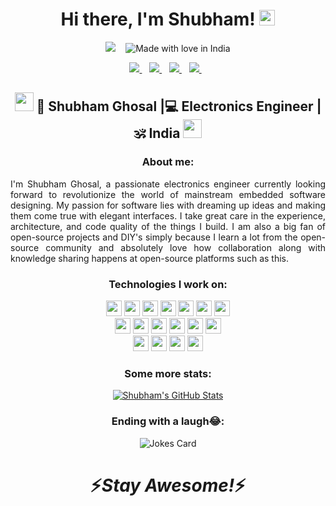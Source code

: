 <div align="center">
   <h1>Hi there, I'm Shubham! <img src="https://media.giphy.com/media/hvRJCLFzcasrR4ia7z/giphy.gif" width="25px"> </h1>
</div>

<div align="center">

![](https://komarev.com/ghpvc/?username=your-github-shubhamghosal&color=blue) &nbsp;&nbsp; ![Made with love in India](https://madewithlove.now.sh/in?heart=true&colorB=%233a38dc)
   
</div>

<p align='center'>
  <a href="https://www.linkedin.com/in/shubham-ghosal/">
    <img src="https://img.shields.io/badge/linkedin-%230077B5.svg?&style=for-the-badge&logo=linkedin&logoColor=white" />
  </a>&nbsp;&nbsp;
  <a href="https://www.instagram.com/electronically_energized/">
    <img src="https://img.shields.io/badge/Instagram-E4405F?style=for-the-badge&logo=instagram&logoColor=white" />        
  </a>&nbsp;&nbsp;
     <a href="https://twitter.com/ShubhamGhoshal">
    <img src="https://img.shields.io/badge/Twitter-1DA1F2?style=for-the-badge&logo=twitter&logoColor=white" />        
  </a>&nbsp;&nbsp;
        <a href="https://www.hackerrank.com/shubhamghosal">
    <img src="https://img.shields.io/badge/-Hackerrank-2EC866?style=for-the-badge&logo=HackerRank&logoColor=white" />        
  </a>&nbsp;&nbsp;
</p>

<div align="center">
<h2><img src="https://media.giphy.com/media/WUlplcMpOCEmTGBtBW/giphy.gif" width="30"> 👤 Shubham Ghosal |💻 Electronics Engineer |🕉 India <img src="https://media.giphy.com/media/WUlplcMpOCEmTGBtBW/giphy.gif" width="30"></h2>
</div>

<div align="justify">
   <h3 align="center">About me:</h3>
I'm Shubham Ghosal, a passionate electronics engineer currently looking forward to revolutionize the world of mainstream embedded software designing. My passion for software lies with dreaming up ideas and making them come true with elegant interfaces. I take great care in the experience, architecture, and code quality of the things I build. I am also a big fan of open-source projects and DIY's simply because I learn a lot from the open-source community and absolutely love how collaboration along with knowledge sharing happens at open-source platforms such as this.
</div>

<div align="center">
   <h3>Technologies I work on:</h3>
   
<code><img height="25" src="https://img.shields.io/badge/C-00599C?style=for-the-badge&logo=c&logoColor=white"></code>
<code><img height="25" src="https://img.shields.io/badge/Java-ED8B00?style=for-the-badge&logo=java&logoColor=white"></code>
<code><img height="25" src="https://img.shields.io/badge/Python-14354C?style=for-the-badge&logo=python&logoColor=white"></code>
<code><img height="25" src="https://img.shields.io/badge/OpenCV-27338e?style=for-the-badge&logo=OpenCV&logoColor=white"></code>
<code><img height="25" src="https://img.shields.io/badge/HTML5-E34F26?style=for-the-badge&logo=html5&logoColor=white"></code>
<code><img height="25" src="https://img.shields.io/badge/CSS3-1572B6?style=for-the-badge&logo=css3&logoColor=white"></code>
<code><img height="25" src="https://img.shields.io/badge/Bootstrap-563D7C?style=for-the-badge&logo=bootstrap&logoColor=white"></code>
<br/>
<code><img height="25" src="https://img.shields.io/badge/JavaScript-323330?style=for-the-badge&logo=javascript&logoColor=F7DF1E"></code>
<code><img height="25" src="https://img.shields.io/badge/jQuery-0769AD?style=for-the-badge&logo=jquery&logoColor=white"></code>
<code><img height="25" src="https://img.shields.io/badge/React-20232A?style=for-the-badge&logo=react&logoColor=61DAFB"></code>
<code><img height="25" src="https://img.shields.io/badge/Redux-593D88?style=for-the-badge&logo=redux&logoColor=white"></code>
<code><img height="25" src="https://img.shields.io/badge/Node.js-43853D?style=for-the-badge&logo=node-dot-js&logoColor=white"></code>
<code><img height="25" src="https://img.shields.io/badge/Spring-6DB33F?style=for-the-badge&logo=spring&logoColor=white"></code>
<br/>
<code><img height="25" src="https://img.shields.io/badge/MySQL-00000F?style=for-the-badge&logo=mysql&logoColor=white"></code>
<code><img height="25" src="https://img.shields.io/badge/MongoDB-%234ea94b.svg?style=for-the-badge&logo=mongodb&logoColor=white"></code>
<code><img height="25" src="https://img.shields.io/badge/Linux-FCC624?style=for-the-badge&logo=linux&logoColor=black"></code>
<code><img height="25" src="https://img.shields.io/badge/RASPBERRY%20PI-C51A4A.svg?&style=for-the-badge&logo=raspberry%20pi&logoColor=white"></code>
</div>

<div align="center">
   <h3>Some more stats:</h3>

[![Shubham's GitHub Stats](https://github-readme-stats.vercel.app/api?username=shubhamghosal&hide=issues,contribs&count_private=true&show_icons=true&theme=tokyonight&include_all_commits=true&count_private=true)](https://github.com/anuraghazra/github-readme-stats)
   
</div>



<div align="center">
 <h3>Ending with a laugh😂:</h3>
   
![Jokes Card](https://readme-jokes.vercel.app/api)
   
</div>

<h1 align='center'>⚡️<i>Stay Awesome!</i>⚡️</h1>
